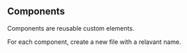 ## Components
Components are reusable custom elements.

For each component, create a new file with a relavant name.
